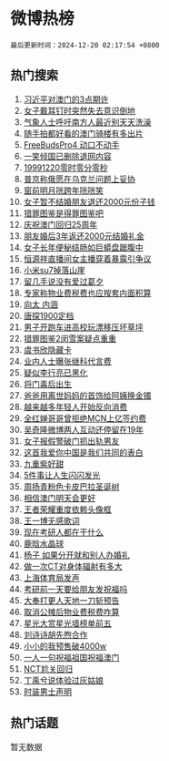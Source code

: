 # 微博热榜

`最后更新时间：2024-12-20 02:17:54 +0800`

## 热门搜索

1. [习近平对澳门的3点期许](https://m.weibo.cn/search?containerid=100103type%3D1%26t%3D10%26q%3D%23%E4%B9%A0%E8%BF%91%E5%B9%B3%E5%AF%B9%E6%BE%B3%E9%97%A8%E7%9A%843%E7%82%B9%E6%9C%9F%E8%AE%B8%23&stream_entry_id=51&isnewpage=1&extparam=seat%3D1%26filter_type%3Drealtimehot%26stream_entry_id%3D51%26c_type%3D51%26pos%3D0%26cate%3D10103%26q%3D%2523%25E4%25B9%25A0%25E8%25BF%2591%25E5%25B9%25B3%25E5%25AF%25B9%25E6%25BE%25B3%25E9%2597%25A8%25E7%259A%25843%25E7%2582%25B9%25E6%259C%259F%25E8%25AE%25B8%2523%26dgr%3D0%26display_time%3D1734632273%26pre_seqid%3D173463227375792367337107)
1. [女子戴耳钉时突然失去意识倒地](https://m.weibo.cn/search?containerid=100103type%3D1%26t%3D10%26q%3D%23%E5%A5%B3%E5%AD%90%E6%88%B4%E8%80%B3%E9%92%89%E6%97%B6%E7%AA%81%E7%84%B6%E5%A4%B1%E5%8E%BB%E6%84%8F%E8%AF%86%E5%80%92%E5%9C%B0%23&stream_entry_id=31&isnewpage=1&extparam=seat%3D1%26stream_entry_id%3D31%26realpos%3D1%26band_rank%3D1%26filter_type%3Drealtimehot%26lcate%3D5001%26c_type%3D31%26pos%3D0%26flag%3D2%26cate%3D5001%26q%3D%2523%25E5%25A5%25B3%25E5%25AD%2590%25E6%2588%25B4%25E8%2580%25B3%25E9%2592%2589%25E6%2597%25B6%25E7%25AA%2581%25E7%2584%25B6%25E5%25A4%25B1%25E5%258E%25BB%25E6%2584%258F%25E8%25AF%2586%25E5%2580%2592%25E5%259C%25B0%2523%26dgr%3D0%26display_time%3D1734632273%26pre_seqid%3D173463227375792367337107)
1. [气象人士呼吁南方人最近别天天洗澡](https://m.weibo.cn/search?containerid=100103type%3D1%26t%3D10%26q%3D%23%E6%B0%94%E8%B1%A1%E4%BA%BA%E5%A3%AB%E5%91%BC%E5%90%81%E5%8D%97%E6%96%B9%E4%BA%BA%E6%9C%80%E8%BF%91%E5%88%AB%E5%A4%A9%E5%A4%A9%E6%B4%97%E6%BE%A1%23&stream_entry_id=31&isnewpage=1&extparam=seat%3D1%26stream_entry_id%3D31%26realpos%3D2%26band_rank%3D2%26filter_type%3Drealtimehot%26lcate%3D5001%26c_type%3D31%26pos%3D1%26flag%3D0%26cate%3D5001%26q%3D%2523%25E6%25B0%2594%25E8%25B1%25A1%25E4%25BA%25BA%25E5%25A3%25AB%25E5%2591%25BC%25E5%2590%2581%25E5%258D%2597%25E6%2596%25B9%25E4%25BA%25BA%25E6%259C%2580%25E8%25BF%2591%25E5%2588%25AB%25E5%25A4%25A9%25E5%25A4%25A9%25E6%25B4%2597%25E6%25BE%25A1%2523%26dgr%3D0%26display_time%3D1734632273%26pre_seqid%3D173463227375792367337107)
1. [随手拍都好看的澳门骑楼有多出片](https://m.weibo.cn/search?containerid=100103type%3D1%26t%3D10%26q%3D%23%E9%9A%8F%E6%89%8B%E6%8B%8D%E9%83%BD%E5%A5%BD%E7%9C%8B%E7%9A%84%E6%BE%B3%E9%97%A8%E9%AA%91%E6%A5%BC%E6%9C%89%E5%A4%9A%E5%87%BA%E7%89%87%23&stream_entry_id=31&isnewpage=1&extparam=seat%3D1%26stream_entry_id%3D31%26realpos%3D3%26band_rank%3D3%26filter_type%3Drealtimehot%26lcate%3D5001%26c_type%3D31%26pos%3D2%26flag%3D0%26cate%3D5001%26q%3D%2523%25E9%259A%258F%25E6%2589%258B%25E6%258B%258D%25E9%2583%25BD%25E5%25A5%25BD%25E7%259C%258B%25E7%259A%2584%25E6%25BE%25B3%25E9%2597%25A8%25E9%25AA%2591%25E6%25A5%25BC%25E6%259C%2589%25E5%25A4%259A%25E5%2587%25BA%25E7%2589%2587%2523%26dgr%3D0%26display_time%3D1734632273%26pre_seqid%3D173463227375792367337107)
1. [FreeBudsPro4 动口不动手](https://m.weibo.cn/search?containerid=100103type%3D1%26t%3D10%26q%3D%23FreeBudsPro4+%E5%8A%A8%E5%8F%A3%E4%B8%8D%E5%8A%A8%E6%89%8B%23&stream_entry_id=31&isnewpage=1&extparam=seat%3D1%26adid%3D269126%26is_ad_pos%3D1%26band_rank%3D4%26stream_entry_id%3D31%26filter_type%3Drealtimehot%26lcate%3D5001%26c_type%3D31%26topic_ad%3D1%26pos%3D3%26cate%3D5001%26q%3D%2523FreeBudsPro4%2520%25E5%258A%25A8%25E5%258F%25A3%25E4%25B8%258D%25E5%258A%25A8%25E6%2589%258B%2523%26dgr%3D0%26display_time%3D1734632273%26pre_seqid%3D173463227375792367337107)
1. [一笑倾国已删除退网内容](https://m.weibo.cn/search?containerid=100103type%3D1%26t%3D10%26q%3D%23%E4%B8%80%E7%AC%91%E5%80%BE%E5%9B%BD%E5%B7%B2%E5%88%A0%E9%99%A4%E9%80%80%E7%BD%91%E5%86%85%E5%AE%B9%23&stream_entry_id=31&isnewpage=1&extparam=seat%3D1%26stream_entry_id%3D31%26realpos%3D4%26band_rank%3D4%26filter_type%3Drealtimehot%26lcate%3D5001%26c_type%3D31%26pos%3D4%26flag%3D1%26cate%3D5001%26q%3D%2523%25E4%25B8%2580%25E7%25AC%2591%25E5%2580%25BE%25E5%259B%25BD%25E5%25B7%25B2%25E5%2588%25A0%25E9%2599%25A4%25E9%2580%2580%25E7%25BD%2591%25E5%2586%2585%25E5%25AE%25B9%2523%26dgr%3D0%26display_time%3D1734632273%26pre_seqid%3D173463227375792367337107)
1. [19991220零时零分零秒](https://m.weibo.cn/search?containerid=100103type%3D1%26t%3D10%26q%3D%2319991220%E9%9B%B6%E6%97%B6%E9%9B%B6%E5%88%86%E9%9B%B6%E7%A7%92%23&stream_entry_id=31&isnewpage=1&extparam=seat%3D1%26stream_entry_id%3D31%26realpos%3D5%26band_rank%3D5%26filter_type%3Drealtimehot%26lcate%3D5001%26c_type%3D31%26pos%3D5%26flag%3D1%26cate%3D5001%26q%3D%252319991220%25E9%259B%25B6%25E6%2597%25B6%25E9%259B%25B6%25E5%2588%2586%25E9%259B%25B6%25E7%25A7%2592%2523%26dgr%3D0%26display_time%3D1734632273%26pre_seqid%3D173463227375792367337107)
1. [普京称俄愿在乌克兰问题上妥协](https://m.weibo.cn/search?containerid=100103type%3D1%26t%3D10%26q%3D%23%E6%99%AE%E4%BA%AC%E7%A7%B0%E4%BF%84%E6%84%BF%E5%9C%A8%E4%B9%8C%E5%85%8B%E5%85%B0%E9%97%AE%E9%A2%98%E4%B8%8A%E5%A6%A5%E5%8D%8F%23&stream_entry_id=31&isnewpage=1&extparam=seat%3D1%26stream_entry_id%3D31%26realpos%3D6%26band_rank%3D6%26filter_type%3Drealtimehot%26lcate%3D5001%26c_type%3D31%26pos%3D6%26flag%3D0%26cate%3D5001%26q%3D%2523%25E6%2599%25AE%25E4%25BA%25AC%25E7%25A7%25B0%25E4%25BF%2584%25E6%2584%25BF%25E5%259C%25A8%25E4%25B9%258C%25E5%2585%258B%25E5%2585%25B0%25E9%2597%25AE%25E9%25A2%2598%25E4%25B8%258A%25E5%25A6%25A5%25E5%258D%258F%2523%26dgr%3D0%26display_time%3D1734632273%26pre_seqid%3D173463227375792367337107)
1. [窗前明月咣跨年咣咣笑](https://m.weibo.cn/search?containerid=100103type%3D1%26t%3D10%26q%3D%23%E7%AA%97%E5%89%8D%E6%98%8E%E6%9C%88%E5%92%A3%E8%B7%A8%E5%B9%B4%E5%92%A3%E5%92%A3%E7%AC%91%23&stream_entry_id=31&isnewpage=1&extparam=seat%3D1%26adid%3D269196%26is_ad_pos%3D1%26band_rank%3D7%26stream_entry_id%3D31%26filter_type%3Drealtimehot%26lcate%3D5001%26c_type%3D31%26topic_ad%3D1%26pos%3D7%26cate%3D5001%26q%3D%2523%25E7%25AA%2597%25E5%2589%258D%25E6%2598%258E%25E6%259C%2588%25E5%2592%25A3%25E8%25B7%25A8%25E5%25B9%25B4%25E5%2592%25A3%25E5%2592%25A3%25E7%25AC%2591%2523%26dgr%3D0%26display_time%3D1734632273%26pre_seqid%3D173463227375792367337107)
1. [女子暂不结婚朋友退还2000元份子钱](https://m.weibo.cn/search?containerid=100103type%3D1%26t%3D10%26q%3D%23%E5%A5%B3%E5%AD%90%E6%9A%82%E4%B8%8D%E7%BB%93%E5%A9%9A%E6%9C%8B%E5%8F%8B%E9%80%80%E8%BF%982000%E5%85%83%E4%BB%BD%E5%AD%90%E9%92%B1%23&stream_entry_id=31&isnewpage=1&extparam=seat%3D1%26stream_entry_id%3D31%26realpos%3D7%26band_rank%3D7%26filter_type%3Drealtimehot%26lcate%3D5001%26c_type%3D31%26pos%3D8%26flag%3D0%26cate%3D5001%26q%3D%2523%25E5%25A5%25B3%25E5%25AD%2590%25E6%259A%2582%25E4%25B8%258D%25E7%25BB%2593%25E5%25A9%259A%25E6%259C%258B%25E5%258F%258B%25E9%2580%2580%25E8%25BF%25982000%25E5%2585%2583%25E4%25BB%25BD%25E5%25AD%2590%25E9%2592%25B1%2523%26dgr%3D0%26display_time%3D1734632273%26pre_seqid%3D173463227375792367337107)
1. [猎罪图鉴是得罪图鉴吧](https://m.weibo.cn/search?containerid=100103type%3D1%26t%3D10%26q%3D%E7%8C%8E%E7%BD%AA%E5%9B%BE%E9%89%B4%E6%98%AF%E5%BE%97%E7%BD%AA%E5%9B%BE%E9%89%B4%E5%90%A7&stream_entry_id=31&isnewpage=1&extparam=seat%3D1%26stream_entry_id%3D31%26realpos%3D8%26band_rank%3D8%26filter_type%3Drealtimehot%26lcate%3D5001%26c_type%3D31%26pos%3D9%26flag%3D0%26cate%3D5001%26q%3D%25E7%258C%258E%25E7%25BD%25AA%25E5%259B%25BE%25E9%2589%25B4%25E6%2598%25AF%25E5%25BE%2597%25E7%25BD%25AA%25E5%259B%25BE%25E9%2589%25B4%25E5%2590%25A7%26dgr%3D0%26display_time%3D1734632273%26pre_seqid%3D173463227375792367337107)
1. [庆祝澳门回归25周年](https://m.weibo.cn/search?containerid=100103type%3D1%26t%3D10%26q%3D%23%E5%BA%86%E7%A5%9D%E6%BE%B3%E9%97%A8%E5%9B%9E%E5%BD%9225%E5%91%A8%E5%B9%B4%23&stream_entry_id=31&isnewpage=1&extparam=seat%3D1%26stream_entry_id%3D31%26realpos%3D9%26band_rank%3D9%26filter_type%3Drealtimehot%26lcate%3D5001%26c_type%3D31%26pos%3D10%26flag%3D0%26cate%3D5001%26q%3D%2523%25E5%25BA%2586%25E7%25A5%259D%25E6%25BE%25B3%25E9%2597%25A8%25E5%259B%259E%25E5%25BD%259225%25E5%2591%25A8%25E5%25B9%25B4%2523%26dgr%3D0%26display_time%3D1734632273%26pre_seqid%3D173463227375792367337107)
1. [朋友婚后3年返还2000元结婚礼金](https://m.weibo.cn/search?containerid=100103type%3D1%26t%3D10%26q%3D%23%E6%9C%8B%E5%8F%8B%E5%A9%9A%E5%90%8E3%E5%B9%B4%E8%BF%94%E8%BF%982000%E5%85%83%E7%BB%93%E5%A9%9A%E7%A4%BC%E9%87%91%23&stream_entry_id=31&isnewpage=1&extparam=seat%3D1%26stream_entry_id%3D31%26realpos%3D10%26band_rank%3D10%26filter_type%3Drealtimehot%26lcate%3D5001%26c_type%3D31%26pos%3D11%26flag%3D0%26cate%3D5001%26q%3D%2523%25E6%259C%258B%25E5%258F%258B%25E5%25A9%259A%25E5%2590%258E3%25E5%25B9%25B4%25E8%25BF%2594%25E8%25BF%25982000%25E5%2585%2583%25E7%25BB%2593%25E5%25A9%259A%25E7%25A4%25BC%25E9%2587%2591%2523%26dgr%3D0%26display_time%3D1734632273%26pre_seqid%3D173463227375792367337107)
1. [女子长年便秘结肠如巨蟒盘踞腹中](https://m.weibo.cn/search?containerid=100103type%3D1%26t%3D10%26q%3D%23%E5%A5%B3%E5%AD%90%E9%95%BF%E5%B9%B4%E4%BE%BF%E7%A7%98%E7%BB%93%E8%82%A0%E5%A6%82%E5%B7%A8%E8%9F%92%E7%9B%98%E8%B8%9E%E8%85%B9%E4%B8%AD%23&stream_entry_id=31&isnewpage=1&extparam=seat%3D1%26stream_entry_id%3D31%26realpos%3D11%26band_rank%3D11%26filter_type%3Drealtimehot%26lcate%3D5001%26c_type%3D31%26pos%3D12%26flag%3D2%26cate%3D5001%26q%3D%2523%25E5%25A5%25B3%25E5%25AD%2590%25E9%2595%25BF%25E5%25B9%25B4%25E4%25BE%25BF%25E7%25A7%2598%25E7%25BB%2593%25E8%2582%25A0%25E5%25A6%2582%25E5%25B7%25A8%25E8%259F%2592%25E7%259B%2598%25E8%25B8%259E%25E8%2585%25B9%25E4%25B8%25AD%2523%26dgr%3D0%26display_time%3D1734632273%26pre_seqid%3D173463227375792367337107)
1. [恒源祥直播间女主播穿着暴露引争议](https://m.weibo.cn/search?containerid=100103type%3D1%26t%3D10%26q%3D%23%E6%81%92%E6%BA%90%E7%A5%A5%E7%9B%B4%E6%92%AD%E9%97%B4%E5%A5%B3%E4%B8%BB%E6%92%AD%E7%A9%BF%E7%9D%80%E6%9A%B4%E9%9C%B2%E5%BC%95%E4%BA%89%E8%AE%AE%23&stream_entry_id=31&isnewpage=1&extparam=seat%3D1%26stream_entry_id%3D31%26realpos%3D12%26band_rank%3D12%26filter_type%3Drealtimehot%26lcate%3D5001%26c_type%3D31%26pos%3D13%26flag%3D0%26cate%3D5001%26q%3D%2523%25E6%2581%2592%25E6%25BA%2590%25E7%25A5%25A5%25E7%259B%25B4%25E6%2592%25AD%25E9%2597%25B4%25E5%25A5%25B3%25E4%25B8%25BB%25E6%2592%25AD%25E7%25A9%25BF%25E7%259D%2580%25E6%259A%25B4%25E9%259C%25B2%25E5%25BC%2595%25E4%25BA%2589%25E8%25AE%25AE%2523%26dgr%3D0%26display_time%3D1734632273%26pre_seqid%3D173463227375792367337107)
1. [小米su7掉落山崖](https://m.weibo.cn/search?containerid=100103type%3D1%26t%3D10%26q%3D%E5%B0%8F%E7%B1%B3su7%E6%8E%89%E8%90%BD%E5%B1%B1%E5%B4%96&stream_entry_id=31&isnewpage=1&extparam=seat%3D1%26stream_entry_id%3D31%26realpos%3D13%26band_rank%3D13%26filter_type%3Drealtimehot%26lcate%3D5001%26c_type%3D31%26pos%3D14%26flag%3D0%26cate%3D5001%26q%3D%25E5%25B0%258F%25E7%25B1%25B3su7%25E6%258E%2589%25E8%2590%25BD%25E5%25B1%25B1%25E5%25B4%2596%26dgr%3D0%26display_time%3D1734632273%26pre_seqid%3D173463227375792367337107)
1. [留几手说没有爱过葛夕](https://m.weibo.cn/search?containerid=100103type%3D1%26t%3D10%26q%3D%23%E7%95%99%E5%87%A0%E6%89%8B%E8%AF%B4%E6%B2%A1%E6%9C%89%E7%88%B1%E8%BF%87%E8%91%9B%E5%A4%95%23&stream_entry_id=31&isnewpage=1&extparam=seat%3D1%26stream_entry_id%3D31%26realpos%3D14%26band_rank%3D14%26filter_type%3Drealtimehot%26lcate%3D5001%26c_type%3D31%26pos%3D15%26flag%3D0%26cate%3D5001%26q%3D%2523%25E7%2595%2599%25E5%2587%25A0%25E6%2589%258B%25E8%25AF%25B4%25E6%25B2%25A1%25E6%259C%2589%25E7%2588%25B1%25E8%25BF%2587%25E8%2591%259B%25E5%25A4%2595%2523%26dgr%3D0%26display_time%3D1734632273%26pre_seqid%3D173463227375792367337107)
1. [专家称物业费税费也应按套内面积算](https://m.weibo.cn/search?containerid=100103type%3D1%26t%3D10%26q%3D%23%E4%B8%93%E5%AE%B6%E7%A7%B0%E7%89%A9%E4%B8%9A%E8%B4%B9%E7%A8%8E%E8%B4%B9%E4%B9%9F%E5%BA%94%E6%8C%89%E5%A5%97%E5%86%85%E9%9D%A2%E7%A7%AF%E7%AE%97%23&stream_entry_id=31&isnewpage=1&extparam=seat%3D1%26stream_entry_id%3D31%26realpos%3D15%26band_rank%3D15%26filter_type%3Drealtimehot%26lcate%3D5001%26c_type%3D31%26pos%3D16%26flag%3D0%26cate%3D5001%26q%3D%2523%25E4%25B8%2593%25E5%25AE%25B6%25E7%25A7%25B0%25E7%2589%25A9%25E4%25B8%259A%25E8%25B4%25B9%25E7%25A8%258E%25E8%25B4%25B9%25E4%25B9%259F%25E5%25BA%2594%25E6%258C%2589%25E5%25A5%2597%25E5%2586%2585%25E9%259D%25A2%25E7%25A7%25AF%25E7%25AE%2597%2523%26dgr%3D0%26display_time%3D1734632273%26pre_seqid%3D173463227375792367337107)
1. [向太 内涵](https://m.weibo.cn/search?containerid=100103type%3D1%26t%3D10%26q%3D%E5%90%91%E5%A4%AA+%E5%86%85%E6%B6%B5&stream_entry_id=31&isnewpage=1&extparam=seat%3D1%26stream_entry_id%3D31%26realpos%3D16%26band_rank%3D16%26filter_type%3Drealtimehot%26lcate%3D5001%26c_type%3D31%26pos%3D17%26flag%3D0%26cate%3D5001%26q%3D%25E5%2590%2591%25E5%25A4%25AA%2520%25E5%2586%2585%25E6%25B6%25B5%26dgr%3D0%26display_time%3D1734632273%26pre_seqid%3D173463227375792367337107)
1. [唐探1900定档](https://m.weibo.cn/search?containerid=100103type%3D1%26t%3D10%26q%3D%E5%94%90%E6%8E%A21900%E5%AE%9A%E6%A1%A3&stream_entry_id=31&isnewpage=1&extparam=seat%3D1%26stream_entry_id%3D31%26realpos%3D17%26band_rank%3D17%26filter_type%3Drealtimehot%26lcate%3D5001%26c_type%3D31%26pos%3D18%26flag%3D0%26cate%3D5001%26q%3D%25E5%2594%2590%25E6%258E%25A21900%25E5%25AE%259A%25E6%25A1%25A3%26dgr%3D0%26display_time%3D1734632273%26pre_seqid%3D173463227375792367337107)
1. [男子开跑车进高校玩漂移压坏草坪](https://m.weibo.cn/search?containerid=100103type%3D1%26t%3D10%26q%3D%23%E7%94%B7%E5%AD%90%E5%BC%80%E8%B7%91%E8%BD%A6%E8%BF%9B%E9%AB%98%E6%A0%A1%E7%8E%A9%E6%BC%82%E7%A7%BB%E5%8E%8B%E5%9D%8F%E8%8D%89%E5%9D%AA%23&stream_entry_id=31&isnewpage=1&extparam=seat%3D1%26stream_entry_id%3D31%26realpos%3D18%26band_rank%3D18%26filter_type%3Drealtimehot%26lcate%3D5001%26c_type%3D31%26pos%3D19%26flag%3D1%26cate%3D5001%26q%3D%2523%25E7%2594%25B7%25E5%25AD%2590%25E5%25BC%2580%25E8%25B7%2591%25E8%25BD%25A6%25E8%25BF%259B%25E9%25AB%2598%25E6%25A0%25A1%25E7%258E%25A9%25E6%25BC%2582%25E7%25A7%25BB%25E5%258E%258B%25E5%259D%258F%25E8%258D%2589%25E5%259D%25AA%2523%26dgr%3D0%26display_time%3D1734632273%26pre_seqid%3D173463227375792367337107)
1. [猎罪图鉴2闵雪案疑点重重](https://m.weibo.cn/search?containerid=100103type%3D1%26t%3D10%26q%3D%23%E7%8C%8E%E7%BD%AA%E5%9B%BE%E9%89%B42%E9%97%B5%E9%9B%AA%E6%A1%88%E7%96%91%E7%82%B9%E9%87%8D%E9%87%8D%23&stream_entry_id=31&isnewpage=1&extparam=seat%3D1%26stream_entry_id%3D31%26realpos%3D19%26band_rank%3D19%26filter_type%3Drealtimehot%26lcate%3D5001%26c_type%3D31%26pos%3D20%26flag%3D0%26cate%3D5001%26q%3D%2523%25E7%258C%258E%25E7%25BD%25AA%25E5%259B%25BE%25E9%2589%25B42%25E9%2597%25B5%25E9%259B%25AA%25E6%25A1%2588%25E7%2596%2591%25E7%2582%25B9%25E9%2587%258D%25E9%2587%258D%2523%26dgr%3D0%26display_time%3D1734632273%26pre_seqid%3D173463227375792367337107)
1. [虞书欣隐藏卡](https://m.weibo.cn/search?containerid=100103type%3D1%26t%3D10%26q%3D%23%E8%99%9E%E4%B9%A6%E6%AC%A3%E9%9A%90%E8%97%8F%E5%8D%A1%23&stream_entry_id=31&isnewpage=1&extparam=seat%3D1%26stream_entry_id%3D31%26realpos%3D20%26band_rank%3D20%26filter_type%3Drealtimehot%26lcate%3D5001%26c_type%3D31%26pos%3D21%26flag%3D0%26cate%3D5001%26q%3D%2523%25E8%2599%259E%25E4%25B9%25A6%25E6%25AC%25A3%25E9%259A%2590%25E8%2597%258F%25E5%258D%25A1%2523%26dgr%3D0%26display_time%3D1734632273%26pre_seqid%3D173463227375792367337107)
1. [业内人士曝张继科代言费](https://m.weibo.cn/search?containerid=100103type%3D1%26t%3D10%26q%3D%23%E4%B8%9A%E5%86%85%E4%BA%BA%E5%A3%AB%E6%9B%9D%E5%BC%A0%E7%BB%A7%E7%A7%91%E4%BB%A3%E8%A8%80%E8%B4%B9%23&stream_entry_id=31&isnewpage=1&extparam=seat%3D1%26stream_entry_id%3D31%26realpos%3D21%26band_rank%3D21%26filter_type%3Drealtimehot%26lcate%3D5001%26c_type%3D31%26pos%3D22%26flag%3D2%26cate%3D5001%26q%3D%2523%25E4%25B8%259A%25E5%2586%2585%25E4%25BA%25BA%25E5%25A3%25AB%25E6%259B%259D%25E5%25BC%25A0%25E7%25BB%25A7%25E7%25A7%2591%25E4%25BB%25A3%25E8%25A8%2580%25E8%25B4%25B9%2523%26dgr%3D0%26display_time%3D1734632273%26pre_seqid%3D173463227375792367337107)
1. [疑似李行亮已黑化](https://m.weibo.cn/search?containerid=100103type%3D1%26t%3D10%26q%3D%23%E7%96%91%E4%BC%BC%E6%9D%8E%E8%A1%8C%E4%BA%AE%E5%B7%B2%E9%BB%91%E5%8C%96%23&stream_entry_id=31&isnewpage=1&extparam=seat%3D1%26stream_entry_id%3D31%26realpos%3D22%26band_rank%3D22%26filter_type%3Drealtimehot%26lcate%3D5001%26c_type%3D31%26pos%3D23%26flag%3D2%26cate%3D5001%26q%3D%2523%25E7%2596%2591%25E4%25BC%25BC%25E6%259D%258E%25E8%25A1%258C%25E4%25BA%25AE%25E5%25B7%25B2%25E9%25BB%2591%25E5%258C%2596%2523%26dgr%3D0%26display_time%3D1734632273%26pre_seqid%3D173463227375792367337107)
1. [将门毒后出生](https://m.weibo.cn/search?containerid=100103type%3D1%26t%3D10%26q%3D%23%E5%B0%86%E9%97%A8%E6%AF%92%E5%90%8E%E5%87%BA%E7%94%9F%23&stream_entry_id=31&isnewpage=1&extparam=seat%3D1%26stream_entry_id%3D31%26realpos%3D23%26band_rank%3D23%26filter_type%3Drealtimehot%26lcate%3D5001%26c_type%3D31%26pos%3D24%26flag%3D2%26cate%3D5001%26q%3D%2523%25E5%25B0%2586%25E9%2597%25A8%25E6%25AF%2592%25E5%2590%258E%25E5%2587%25BA%25E7%2594%259F%2523%26dgr%3D0%26display_time%3D1734632273%26pre_seqid%3D173463227375792367337107)
1. [爸爸用离世妈妈的首饰给阿姨换金镯](https://m.weibo.cn/search?containerid=100103type%3D1%26t%3D10%26q%3D%23%E7%88%B8%E7%88%B8%E7%94%A8%E7%A6%BB%E4%B8%96%E5%A6%88%E5%A6%88%E7%9A%84%E9%A6%96%E9%A5%B0%E7%BB%99%E9%98%BF%E5%A7%A8%E6%8D%A2%E9%87%91%E9%95%AF%23&stream_entry_id=31&isnewpage=1&extparam=seat%3D1%26stream_entry_id%3D31%26realpos%3D24%26band_rank%3D24%26filter_type%3Drealtimehot%26lcate%3D5001%26c_type%3D31%26pos%3D25%26flag%3D0%26cate%3D5001%26q%3D%2523%25E7%2588%25B8%25E7%2588%25B8%25E7%2594%25A8%25E7%25A6%25BB%25E4%25B8%2596%25E5%25A6%2588%25E5%25A6%2588%25E7%259A%2584%25E9%25A6%2596%25E9%25A5%25B0%25E7%25BB%2599%25E9%2598%25BF%25E5%25A7%25A8%25E6%258D%25A2%25E9%2587%2591%25E9%2595%25AF%2523%26dgr%3D0%26display_time%3D1734632273%26pre_seqid%3D173463227375792367337107)
1. [越来越多年轻人开始反向消费](https://m.weibo.cn/search?containerid=100103type%3D1%26t%3D10%26q%3D%23%E8%B6%8A%E6%9D%A5%E8%B6%8A%E5%A4%9A%E5%B9%B4%E8%BD%BB%E4%BA%BA%E5%BC%80%E5%A7%8B%E5%8F%8D%E5%90%91%E6%B6%88%E8%B4%B9%23&stream_entry_id=31&isnewpage=1&extparam=seat%3D1%26stream_entry_id%3D31%26realpos%3D25%26band_rank%3D25%26filter_type%3Drealtimehot%26lcate%3D5001%26c_type%3D31%26pos%3D26%26flag%3D0%26cate%3D5001%26q%3D%2523%25E8%25B6%258A%25E6%259D%25A5%25E8%25B6%258A%25E5%25A4%259A%25E5%25B9%25B4%25E8%25BD%25BB%25E4%25BA%25BA%25E5%25BC%2580%25E5%25A7%258B%25E5%258F%258D%25E5%2590%2591%25E6%25B6%2588%25E8%25B4%25B9%2523%26dgr%3D0%26display_time%3D1734632273%26pre_seqid%3D173463227375792367337107)
1. [全红婵哥哥曾拒绝MCN上亿签约费](https://m.weibo.cn/search?containerid=100103type%3D1%26t%3D10%26q%3D%23%E5%85%A8%E7%BA%A2%E5%A9%B5%E5%93%A5%E5%93%A5%E6%9B%BE%E6%8B%92%E7%BB%9DMCN%E4%B8%8A%E4%BA%BF%E7%AD%BE%E7%BA%A6%E8%B4%B9%23&stream_entry_id=31&isnewpage=1&extparam=seat%3D1%26stream_entry_id%3D31%26realpos%3D26%26band_rank%3D26%26filter_type%3Drealtimehot%26lcate%3D5001%26c_type%3D31%26pos%3D27%26flag%3D0%26cate%3D5001%26q%3D%2523%25E5%2585%25A8%25E7%25BA%25A2%25E5%25A9%25B5%25E5%2593%25A5%25E5%2593%25A5%25E6%259B%25BE%25E6%258B%2592%25E7%25BB%259DMCN%25E4%25B8%258A%25E4%25BA%25BF%25E7%25AD%25BE%25E7%25BA%25A6%25E8%25B4%25B9%2523%26dgr%3D0%26display_time%3D1734632273%26pre_seqid%3D173463227375792367337107)
1. [吴奇隆微博两人互动还停留在19年](https://m.weibo.cn/search?containerid=100103type%3D1%26t%3D10%26q%3D%23%E5%90%B4%E5%A5%87%E9%9A%86%E5%BE%AE%E5%8D%9A%E4%B8%A4%E4%BA%BA%E4%BA%92%E5%8A%A8%E8%BF%98%E5%81%9C%E7%95%99%E5%9C%A819%E5%B9%B4%23&stream_entry_id=31&isnewpage=1&extparam=seat%3D1%26stream_entry_id%3D31%26realpos%3D27%26band_rank%3D27%26filter_type%3Drealtimehot%26lcate%3D5001%26c_type%3D31%26pos%3D28%26flag%3D0%26cate%3D5001%26q%3D%2523%25E5%2590%25B4%25E5%25A5%2587%25E9%259A%2586%25E5%25BE%25AE%25E5%258D%259A%25E4%25B8%25A4%25E4%25BA%25BA%25E4%25BA%2592%25E5%258A%25A8%25E8%25BF%2598%25E5%2581%259C%25E7%2595%2599%25E5%259C%25A819%25E5%25B9%25B4%2523%26dgr%3D0%26display_time%3D1734632273%26pre_seqid%3D173463227375792367337107)
1. [女子报假警破门抓出轨男友](https://m.weibo.cn/search?containerid=100103type%3D1%26t%3D10%26q%3D%23%E5%A5%B3%E5%AD%90%E6%8A%A5%E5%81%87%E8%AD%A6%E7%A0%B4%E9%97%A8%E6%8A%93%E5%87%BA%E8%BD%A8%E7%94%B7%E5%8F%8B%23&stream_entry_id=31&isnewpage=1&extparam=seat%3D1%26stream_entry_id%3D31%26realpos%3D28%26band_rank%3D28%26filter_type%3Drealtimehot%26lcate%3D5001%26c_type%3D31%26pos%3D29%26flag%3D0%26cate%3D5001%26q%3D%2523%25E5%25A5%25B3%25E5%25AD%2590%25E6%258A%25A5%25E5%2581%2587%25E8%25AD%25A6%25E7%25A0%25B4%25E9%2597%25A8%25E6%258A%2593%25E5%2587%25BA%25E8%25BD%25A8%25E7%2594%25B7%25E5%258F%258B%2523%26dgr%3D0%26display_time%3D1734632273%26pre_seqid%3D173463227375792367337107)
1. [这首我爱你中国是我们共同的表白](https://m.weibo.cn/search?containerid=100103type%3D1%26t%3D10%26q%3D%23%E8%BF%99%E9%A6%96%E6%88%91%E7%88%B1%E4%BD%A0%E4%B8%AD%E5%9B%BD%E6%98%AF%E6%88%91%E4%BB%AC%E5%85%B1%E5%90%8C%E7%9A%84%E8%A1%A8%E7%99%BD%23&stream_entry_id=31&isnewpage=1&extparam=seat%3D1%26stream_entry_id%3D31%26realpos%3D29%26band_rank%3D29%26filter_type%3Drealtimehot%26lcate%3D5001%26c_type%3D31%26pos%3D30%26flag%3D0%26cate%3D5001%26q%3D%2523%25E8%25BF%2599%25E9%25A6%2596%25E6%2588%2591%25E7%2588%25B1%25E4%25BD%25A0%25E4%25B8%25AD%25E5%259B%25BD%25E6%2598%25AF%25E6%2588%2591%25E4%25BB%25AC%25E5%2585%25B1%25E5%2590%258C%25E7%259A%2584%25E8%25A1%25A8%25E7%2599%25BD%2523%26dgr%3D0%26display_time%3D1734632273%26pre_seqid%3D173463227375792367337107)
1. [九重紫好甜](https://m.weibo.cn/search?containerid=100103type%3D1%26t%3D10%26q%3D%E4%B9%9D%E9%87%8D%E7%B4%AB%E5%A5%BD%E7%94%9C&stream_entry_id=31&isnewpage=1&extparam=seat%3D1%26stream_entry_id%3D31%26realpos%3D30%26band_rank%3D30%26filter_type%3Drealtimehot%26lcate%3D5001%26c_type%3D31%26pos%3D31%26flag%3D0%26cate%3D5001%26q%3D%25E4%25B9%259D%25E9%2587%258D%25E7%25B4%25AB%25E5%25A5%25BD%25E7%2594%259C%26dgr%3D0%26display_time%3D1734632273%26pre_seqid%3D173463227375792367337107)
1. [5件事让人生闪闪发光](https://m.weibo.cn/search?containerid=100103type%3D1%26t%3D10%26q%3D%235%E4%BB%B6%E4%BA%8B%E8%AE%A9%E4%BA%BA%E7%94%9F%E9%97%AA%E9%97%AA%E5%8F%91%E5%85%89%23&stream_entry_id=31&isnewpage=1&extparam=seat%3D1%26stream_entry_id%3D31%26realpos%3D31%26band_rank%3D31%26filter_type%3Drealtimehot%26lcate%3D5001%26c_type%3D31%26pos%3D32%26flag%3D0%26cate%3D5001%26q%3D%25235%25E4%25BB%25B6%25E4%25BA%258B%25E8%25AE%25A9%25E4%25BA%25BA%25E7%2594%259F%25E9%2597%25AA%25E9%2597%25AA%25E5%258F%2591%25E5%2585%2589%2523%26dgr%3D0%26display_time%3D1734632273%26pre_seqid%3D173463227375792367337107)
1. [周扬青粉色卡皮巴拉圣诞树](https://m.weibo.cn/search?containerid=100103type%3D1%26t%3D10%26q%3D%E5%91%A8%E6%89%AC%E9%9D%92%E7%B2%89%E8%89%B2%E5%8D%A1%E7%9A%AE%E5%B7%B4%E6%8B%89%E5%9C%A3%E8%AF%9E%E6%A0%91&stream_entry_id=31&isnewpage=1&extparam=seat%3D1%26stream_entry_id%3D31%26realpos%3D32%26band_rank%3D32%26filter_type%3Drealtimehot%26lcate%3D5001%26c_type%3D31%26pos%3D33%26flag%3D0%26cate%3D5001%26q%3D%25E5%2591%25A8%25E6%2589%25AC%25E9%259D%2592%25E7%25B2%2589%25E8%2589%25B2%25E5%258D%25A1%25E7%259A%25AE%25E5%25B7%25B4%25E6%258B%2589%25E5%259C%25A3%25E8%25AF%259E%25E6%25A0%2591%26dgr%3D0%26display_time%3D1734632273%26pre_seqid%3D173463227375792367337107)
1. [相信澳门明天会更好](https://m.weibo.cn/search?containerid=100103type%3D1%26t%3D10%26q%3D%23%E7%9B%B8%E4%BF%A1%E6%BE%B3%E9%97%A8%E6%98%8E%E5%A4%A9%E4%BC%9A%E6%9B%B4%E5%A5%BD%23&stream_entry_id=31&isnewpage=1&extparam=seat%3D1%26stream_entry_id%3D31%26realpos%3D33%26band_rank%3D33%26filter_type%3Drealtimehot%26lcate%3D5001%26c_type%3D31%26pos%3D34%26flag%3D0%26cate%3D5001%26q%3D%2523%25E7%259B%25B8%25E4%25BF%25A1%25E6%25BE%25B3%25E9%2597%25A8%25E6%2598%258E%25E5%25A4%25A9%25E4%25BC%259A%25E6%259B%25B4%25E5%25A5%25BD%2523%26dgr%3D0%26display_time%3D1734632273%26pre_seqid%3D173463227375792367337107)
1. [王者荣耀重度依赖头像框](https://m.weibo.cn/search?containerid=100103type%3D1%26t%3D10%26q%3D%23%E7%8E%8B%E8%80%85%E8%8D%A3%E8%80%80%E9%87%8D%E5%BA%A6%E4%BE%9D%E8%B5%96%E5%A4%B4%E5%83%8F%E6%A1%86%23&stream_entry_id=31&isnewpage=1&extparam=seat%3D1%26stream_entry_id%3D31%26realpos%3D34%26band_rank%3D34%26filter_type%3Drealtimehot%26lcate%3D5001%26c_type%3D31%26pos%3D35%26flag%3D0%26cate%3D5001%26q%3D%2523%25E7%258E%258B%25E8%2580%2585%25E8%258D%25A3%25E8%2580%2580%25E9%2587%258D%25E5%25BA%25A6%25E4%25BE%259D%25E8%25B5%2596%25E5%25A4%25B4%25E5%2583%258F%25E6%25A1%2586%2523%26dgr%3D0%26display_time%3D1734632273%26pre_seqid%3D173463227375792367337107)
1. [王一博无感歌词](https://m.weibo.cn/search?containerid=100103type%3D1%26t%3D10%26q%3D%E7%8E%8B%E4%B8%80%E5%8D%9A%E6%97%A0%E6%84%9F%E6%AD%8C%E8%AF%8D&stream_entry_id=31&isnewpage=1&extparam=seat%3D1%26stream_entry_id%3D31%26realpos%3D35%26band_rank%3D35%26filter_type%3Drealtimehot%26lcate%3D5001%26c_type%3D31%26pos%3D36%26flag%3D0%26cate%3D5001%26q%3D%25E7%258E%258B%25E4%25B8%2580%25E5%258D%259A%25E6%2597%25A0%25E6%2584%259F%25E6%25AD%258C%25E8%25AF%258D%26dgr%3D0%26display_time%3D1734632273%26pre_seqid%3D173463227375792367337107)
1. [现在考研人都在干什么](https://m.weibo.cn/search?containerid=100103type%3D1%26t%3D10%26q%3D%E7%8E%B0%E5%9C%A8%E8%80%83%E7%A0%94%E4%BA%BA%E9%83%BD%E5%9C%A8%E5%B9%B2%E4%BB%80%E4%B9%88&stream_entry_id=31&isnewpage=1&extparam=seat%3D1%26stream_entry_id%3D31%26realpos%3D36%26band_rank%3D36%26filter_type%3Drealtimehot%26lcate%3D5001%26c_type%3D31%26pos%3D37%26flag%3D0%26cate%3D5001%26q%3D%25E7%258E%25B0%25E5%259C%25A8%25E8%2580%2583%25E7%25A0%2594%25E4%25BA%25BA%25E9%2583%25BD%25E5%259C%25A8%25E5%25B9%25B2%25E4%25BB%2580%25E4%25B9%2588%26dgr%3D0%26display_time%3D1734632273%26pre_seqid%3D173463227375792367337107)
1. [鹿晗水晶球](https://m.weibo.cn/search?containerid=100103type%3D1%26t%3D10%26q%3D%E9%B9%BF%E6%99%97%E6%B0%B4%E6%99%B6%E7%90%83&stream_entry_id=31&isnewpage=1&extparam=seat%3D1%26stream_entry_id%3D31%26realpos%3D37%26band_rank%3D37%26filter_type%3Drealtimehot%26lcate%3D5001%26c_type%3D31%26pos%3D38%26flag%3D0%26cate%3D5001%26q%3D%25E9%25B9%25BF%25E6%2599%2597%25E6%25B0%25B4%25E6%2599%25B6%25E7%2590%2583%26dgr%3D0%26display_time%3D1734632273%26pre_seqid%3D173463227375792367337107)
1. [杨子 如果分开就和别人办婚礼](https://m.weibo.cn/search?containerid=100103type%3D1%26t%3D10%26q%3D%E6%9D%A8%E5%AD%90+%E5%A6%82%E6%9E%9C%E5%88%86%E5%BC%80%E5%B0%B1%E5%92%8C%E5%88%AB%E4%BA%BA%E5%8A%9E%E5%A9%9A%E7%A4%BC&stream_entry_id=31&isnewpage=1&extparam=seat%3D1%26stream_entry_id%3D31%26realpos%3D38%26band_rank%3D38%26filter_type%3Drealtimehot%26lcate%3D5001%26c_type%3D31%26pos%3D39%26flag%3D0%26cate%3D5001%26q%3D%25E6%259D%25A8%25E5%25AD%2590%2520%25E5%25A6%2582%25E6%259E%259C%25E5%2588%2586%25E5%25BC%2580%25E5%25B0%25B1%25E5%2592%258C%25E5%2588%25AB%25E4%25BA%25BA%25E5%258A%259E%25E5%25A9%259A%25E7%25A4%25BC%26dgr%3D0%26display_time%3D1734632273%26pre_seqid%3D173463227375792367337107)
1. [做一次CT对身体辐射有多大](https://m.weibo.cn/search?containerid=100103type%3D1%26t%3D10%26q%3D%23%E5%81%9A%E4%B8%80%E6%AC%A1CT%E5%AF%B9%E8%BA%AB%E4%BD%93%E8%BE%90%E5%B0%84%E6%9C%89%E5%A4%9A%E5%A4%A7%23&stream_entry_id=31&isnewpage=1&extparam=seat%3D1%26stream_entry_id%3D31%26realpos%3D39%26band_rank%3D39%26filter_type%3Drealtimehot%26lcate%3D5001%26c_type%3D31%26pos%3D40%26flag%3D0%26cate%3D5001%26q%3D%2523%25E5%2581%259A%25E4%25B8%2580%25E6%25AC%25A1CT%25E5%25AF%25B9%25E8%25BA%25AB%25E4%25BD%2593%25E8%25BE%2590%25E5%25B0%2584%25E6%259C%2589%25E5%25A4%259A%25E5%25A4%25A7%2523%26dgr%3D0%26display_time%3D1734632273%26pre_seqid%3D173463227375792367337107)
1. [上海体育局发声](https://m.weibo.cn/search?containerid=100103type%3D1%26t%3D10%26q%3D%23%E4%B8%8A%E6%B5%B7%E4%BD%93%E8%82%B2%E5%B1%80%E5%8F%91%E5%A3%B0%23&stream_entry_id=31&isnewpage=1&extparam=seat%3D1%26stream_entry_id%3D31%26realpos%3D40%26band_rank%3D40%26filter_type%3Drealtimehot%26lcate%3D5001%26c_type%3D31%26pos%3D41%26flag%3D0%26cate%3D5001%26q%3D%2523%25E4%25B8%258A%25E6%25B5%25B7%25E4%25BD%2593%25E8%2582%25B2%25E5%25B1%2580%25E5%258F%2591%25E5%25A3%25B0%2523%26dgr%3D0%26display_time%3D1734632273%26pre_seqid%3D173463227375792367337107)
1. [考研前一天要给朋友发祝福吗](https://m.weibo.cn/search?containerid=100103type%3D1%26t%3D10%26q%3D%E8%80%83%E7%A0%94%E5%89%8D%E4%B8%80%E5%A4%A9%E8%A6%81%E7%BB%99%E6%9C%8B%E5%8F%8B%E5%8F%91%E7%A5%9D%E7%A6%8F%E5%90%97&stream_entry_id=31&isnewpage=1&extparam=seat%3D1%26stream_entry_id%3D31%26realpos%3D41%26band_rank%3D41%26filter_type%3Drealtimehot%26lcate%3D5001%26c_type%3D31%26pos%3D42%26flag%3D0%26cate%3D5001%26q%3D%25E8%2580%2583%25E7%25A0%2594%25E5%2589%258D%25E4%25B8%2580%25E5%25A4%25A9%25E8%25A6%2581%25E7%25BB%2599%25E6%259C%258B%25E5%258F%258B%25E5%258F%2591%25E7%25A5%259D%25E7%25A6%258F%25E5%2590%2597%26dgr%3D0%26display_time%3D1734632273%26pre_seqid%3D173463227375792367337107)
1. [大奉打更人天地一刀斩预告](https://m.weibo.cn/search?containerid=100103type%3D1%26t%3D10%26q%3D%23%E5%A4%A7%E5%A5%89%E6%89%93%E6%9B%B4%E4%BA%BA%E5%A4%A9%E5%9C%B0%E4%B8%80%E5%88%80%E6%96%A9%E9%A2%84%E5%91%8A%23&stream_entry_id=31&isnewpage=1&extparam=seat%3D1%26stream_entry_id%3D31%26realpos%3D42%26band_rank%3D42%26filter_type%3Drealtimehot%26lcate%3D5001%26c_type%3D31%26pos%3D43%26flag%3D0%26cate%3D5001%26q%3D%2523%25E5%25A4%25A7%25E5%25A5%2589%25E6%2589%2593%25E6%259B%25B4%25E4%25BA%25BA%25E5%25A4%25A9%25E5%259C%25B0%25E4%25B8%2580%25E5%2588%2580%25E6%2596%25A9%25E9%25A2%2584%25E5%2591%258A%2523%26dgr%3D0%26display_time%3D1734632273%26pre_seqid%3D173463227375792367337107)
1. [取消公摊后物业费税费咋算](https://m.weibo.cn/search?containerid=100103type%3D1%26t%3D10%26q%3D%23%E5%8F%96%E6%B6%88%E5%85%AC%E6%91%8A%E5%90%8E%E7%89%A9%E4%B8%9A%E8%B4%B9%E7%A8%8E%E8%B4%B9%E5%92%8B%E7%AE%97%23&stream_entry_id=31&isnewpage=1&extparam=seat%3D1%26stream_entry_id%3D31%26realpos%3D43%26band_rank%3D43%26filter_type%3Drealtimehot%26lcate%3D5001%26c_type%3D31%26pos%3D44%26flag%3D0%26cate%3D5001%26q%3D%2523%25E5%258F%2596%25E6%25B6%2588%25E5%2585%25AC%25E6%2591%258A%25E5%2590%258E%25E7%2589%25A9%25E4%25B8%259A%25E8%25B4%25B9%25E7%25A8%258E%25E8%25B4%25B9%25E5%2592%258B%25E7%25AE%2597%2523%26dgr%3D0%26display_time%3D1734632273%26pre_seqid%3D173463227375792367337107)
1. [星光大赏星光墙榜单前五](https://m.weibo.cn/search?containerid=100103type%3D1%26t%3D10%26q%3D%23%E6%98%9F%E5%85%89%E5%A4%A7%E8%B5%8F%E6%98%9F%E5%85%89%E5%A2%99%E6%A6%9C%E5%8D%95%E5%89%8D%E4%BA%94%23&stream_entry_id=31&isnewpage=1&extparam=seat%3D1%26stream_entry_id%3D31%26realpos%3D44%26band_rank%3D44%26filter_type%3Drealtimehot%26lcate%3D5001%26c_type%3D31%26pos%3D45%26flag%3D0%26cate%3D5001%26q%3D%2523%25E6%2598%259F%25E5%2585%2589%25E5%25A4%25A7%25E8%25B5%258F%25E6%2598%259F%25E5%2585%2589%25E5%25A2%2599%25E6%25A6%259C%25E5%258D%2595%25E5%2589%258D%25E4%25BA%2594%2523%26dgr%3D0%26display_time%3D1734632273%26pre_seqid%3D173463227375792367337107)
1. [刘诗诗胡先煦合作](https://m.weibo.cn/search?containerid=100103type%3D1%26t%3D10%26q%3D%23%E5%88%98%E8%AF%97%E8%AF%97%E8%83%A1%E5%85%88%E7%85%A6%E5%90%88%E4%BD%9C%23&stream_entry_id=31&isnewpage=1&extparam=seat%3D1%26stream_entry_id%3D31%26realpos%3D45%26band_rank%3D45%26filter_type%3Drealtimehot%26lcate%3D5001%26c_type%3D31%26pos%3D46%26flag%3D0%26cate%3D5001%26q%3D%2523%25E5%2588%2598%25E8%25AF%2597%25E8%25AF%2597%25E8%2583%25A1%25E5%2585%2588%25E7%2585%25A6%25E5%2590%2588%25E4%25BD%259C%2523%26dgr%3D0%26display_time%3D1734632273%26pre_seqid%3D173463227375792367337107)
1. [小小的我预售破4000w](https://m.weibo.cn/search?containerid=100103type%3D1%26t%3D10%26q%3D%E5%B0%8F%E5%B0%8F%E7%9A%84%E6%88%91%E9%A2%84%E5%94%AE%E7%A0%B44000w&stream_entry_id=31&isnewpage=1&extparam=seat%3D1%26stream_entry_id%3D31%26realpos%3D46%26band_rank%3D46%26filter_type%3Drealtimehot%26lcate%3D5001%26c_type%3D31%26pos%3D47%26flag%3D1%26cate%3D5001%26q%3D%25E5%25B0%258F%25E5%25B0%258F%25E7%259A%2584%25E6%2588%2591%25E9%25A2%2584%25E5%2594%25AE%25E7%25A0%25B44000w%26dgr%3D0%26display_time%3D1734632273%26pre_seqid%3D173463227375792367337107)
1. [一人一句祝福祖国祝福澳门](https://m.weibo.cn/search?containerid=100103type%3D1%26t%3D10%26q%3D%23%E4%B8%80%E4%BA%BA%E4%B8%80%E5%8F%A5%E7%A5%9D%E7%A6%8F%E7%A5%96%E5%9B%BD%E7%A5%9D%E7%A6%8F%E6%BE%B3%E9%97%A8%23&stream_entry_id=31&isnewpage=1&extparam=seat%3D1%26stream_entry_id%3D31%26realpos%3D47%26band_rank%3D47%26filter_type%3Drealtimehot%26lcate%3D5001%26c_type%3D31%26pos%3D48%26flag%3D0%26cate%3D5001%26q%3D%2523%25E4%25B8%2580%25E4%25BA%25BA%25E4%25B8%2580%25E5%258F%25A5%25E7%25A5%259D%25E7%25A6%258F%25E7%25A5%2596%25E5%259B%25BD%25E7%25A5%259D%25E7%25A6%258F%25E6%25BE%25B3%25E9%2597%25A8%2523%26dgr%3D0%26display_time%3D1734632273%26pre_seqid%3D173463227375792367337107)
1. [NCT尬关回归](https://m.weibo.cn/search?containerid=100103type%3D1%26t%3D10%26q%3D%23NCT%E5%B0%AC%E5%85%B3%E5%9B%9E%E5%BD%92%23&stream_entry_id=31&isnewpage=1&extparam=seat%3D1%26stream_entry_id%3D31%26realpos%3D48%26band_rank%3D48%26filter_type%3Drealtimehot%26lcate%3D5001%26c_type%3D31%26pos%3D49%26flag%3D0%26cate%3D5001%26q%3D%2523NCT%25E5%25B0%25AC%25E5%2585%25B3%25E5%259B%259E%25E5%25BD%2592%2523%26dgr%3D0%26display_time%3D1734632273%26pre_seqid%3D173463227375792367337107)
1. [丁禹兮说体验过灰姑娘](https://m.weibo.cn/search?containerid=100103type%3D1%26t%3D10%26q%3D%23%E4%B8%81%E7%A6%B9%E5%85%AE%E8%AF%B4%E4%BD%93%E9%AA%8C%E8%BF%87%E7%81%B0%E5%A7%91%E5%A8%98%23&stream_entry_id=31&isnewpage=1&extparam=seat%3D1%26stream_entry_id%3D31%26realpos%3D49%26band_rank%3D49%26filter_type%3Drealtimehot%26lcate%3D5001%26c_type%3D31%26pos%3D50%26flag%3D0%26cate%3D5001%26q%3D%2523%25E4%25B8%2581%25E7%25A6%25B9%25E5%2585%25AE%25E8%25AF%25B4%25E4%25BD%2593%25E9%25AA%258C%25E8%25BF%2587%25E7%2581%25B0%25E5%25A7%2591%25E5%25A8%2598%2523%26dgr%3D0%26display_time%3D1734632273%26pre_seqid%3D173463227375792367337107)
1. [时装男士声明](https://m.weibo.cn/search?containerid=100103type%3D1%26t%3D10%26q%3D%23%E6%97%B6%E8%A3%85%E7%94%B7%E5%A3%AB%E5%A3%B0%E6%98%8E%23&stream_entry_id=31&isnewpage=1&extparam=seat%3D1%26stream_entry_id%3D31%26realpos%3D50%26band_rank%3D50%26filter_type%3Drealtimehot%26lcate%3D5001%26c_type%3D31%26pos%3D51%26flag%3D0%26cate%3D5001%26q%3D%2523%25E6%2597%25B6%25E8%25A3%2585%25E7%2594%25B7%25E5%25A3%25AB%25E5%25A3%25B0%25E6%2598%258E%2523%26dgr%3D0%26display_time%3D1734632273%26pre_seqid%3D173463227375792367337107)

## 热门话题

暂无数据
